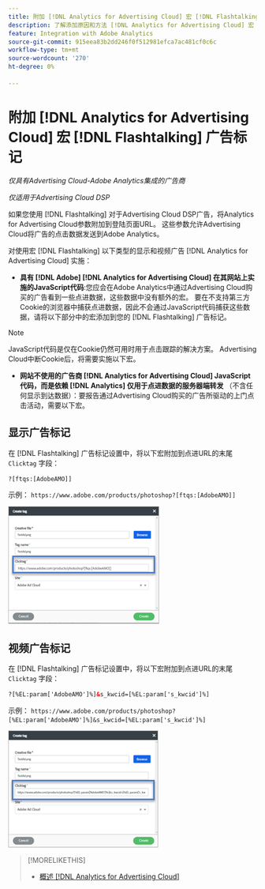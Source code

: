 ```yaml
---
title: 附加 [!DNL Analytics for Advertising Cloud] 宏 [!DNL Flashtalking] 广告标记
description: 了解添加原因和方法 [!DNL Analytics for Advertising Cloud] 宏 [!DNL Flashtalking] 广告标记
feature: Integration with Adobe Analytics
source-git-commit: 915eea83b2dd246f0f512981efca7ac481cf0c6c
workflow-type: tm+mt
source-wordcount: '270'
ht-degree: 0%

---
```


# 附加 [!DNL Analytics for Advertising Cloud] 宏 [!DNL Flashtalking] 广告标记

*仅具有Advertising Cloud-Adobe Analytics集成的广告商*

*仅适用于Advertising Cloud DSP*

如果您使用 [!DNL Flashtalking] 对于Advertising Cloud DSP广告，将Analytics for Advertising Cloud参数附加到登陆页面URL。 这些参数允许Advertising Cloud将广告的点击数据发送到Adobe Analytics。

对使用宏 [!DNL Flashtalking] 以下类型的显示和视频广告 [!DNL Analytics for Advertising Cloud] 实施：

* **具有 [!DNL Adobe] [!DNL Analytics for Advertising Cloud] 在其网站上实施的JavaScript代码**:您应会在Adobe Analytics中通过Advertising Cloud购买的广告看到一些点进数据，这些数据中没有额外的宏。 要在不支持第三方Cookie的浏览器中捕获点进数据，因此不会通过JavaScript代码捕获这些数据，请将以下部分中的宏添加到您的 [!DNL Flashtalking] 广告标记。

>[!NOTE]
>
>JavaScript代码是仅在Cookie仍然可用时用于点击跟踪的解决方案。 Advertising Cloud中断Cookie后，将需要实施以下宏。

* **网站不使用的广告商 [!DNL Analytics for Advertising Cloud] JavaScript代码，而是依赖 [!DNL Analytics] 仅用于点进数据的服务器端转发** （不含任何显示到达数据）：要报告通过Advertising Cloud购买的广告所驱动的上门点击活动，需要以下宏。

## 显示广告标记

在 [!DNL Flashtalking] 广告标记设置中，将以下宏附加到点进URL的末尾 `Clicktag` 字段：

```html
?[ftqs:[AdobeAMO]]
```

示例：  `https://www.adobe.com/products/photoshop?[ftqs:[AdobeAMO]]`

![示例 [!DNL Flashtalking] 广告标记设置](/help/integrations/assets/macro-flashtalking-display-ad.png)

## 视频广告标记

在 [!DNL Flashtalking] 广告标记设置中，将以下宏附加到点进URL的末尾 `Clicktag` 字段：

```html
?[%EL:param['AdobeAMO']%]&s_kwcid=[%EL:param['s_kwcid']%]
```

示例：  `https://www.adobe.com/products/photoshop?[%EL:param['AdobeAMO']%]&s_kwcid=[%EL:param['s_kwcid']%]`

![示例 [!DNL Flashtalking] 广告标记设置](/help/integrations/assets/macro-flashtalking-video-ad.png)

>[!MORELIKETHIS]
>
>* [概述 [!DNL Analytics for Advertising Cloud]](overview.md)


<!-- >* [Append [!DNL Analytics for Advertising Cloud] Macros to [!DNL Google Campaign Manager 360] Ad Tags](macros-google-campaign-manager.md) -->
